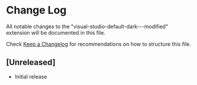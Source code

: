 # Change Log

All notable changes to the "visual-studio-default-dark---modified" extension will be documented in this file.

Check [Keep a Changelog](http://keepachangelog.com/) for recommendations on how to structure this file.

## [Unreleased]

- Initial release
